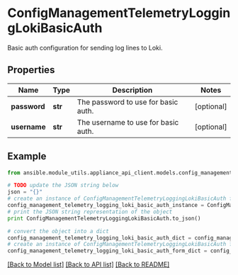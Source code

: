 # ConfigManagementTelemetryLoggingLokiBasicAuth

Basic auth configuration for sending log lines to Loki.

## Properties

Name | Type | Description | Notes
------------ | ------------- | ------------- | -------------
**password** | **str** | The password to use for basic auth. | [optional] 
**username** | **str** | The username to use for basic auth. | [optional] 

## Example

```python
from ansible.module_utils.appliance_api_client.models.config_management_telemetry_logging_loki_basic_auth import ConfigManagementTelemetryLoggingLokiBasicAuth

# TODO update the JSON string below
json = "{}"
# create an instance of ConfigManagementTelemetryLoggingLokiBasicAuth from a JSON string
config_management_telemetry_logging_loki_basic_auth_instance = ConfigManagementTelemetryLoggingLokiBasicAuth.from_json(json)
# print the JSON string representation of the object
print ConfigManagementTelemetryLoggingLokiBasicAuth.to_json()

# convert the object into a dict
config_management_telemetry_logging_loki_basic_auth_dict = config_management_telemetry_logging_loki_basic_auth_instance.to_dict()
# create an instance of ConfigManagementTelemetryLoggingLokiBasicAuth from a dict
config_management_telemetry_logging_loki_basic_auth_form_dict = config_management_telemetry_logging_loki_basic_auth.from_dict(config_management_telemetry_logging_loki_basic_auth_dict)
```
[[Back to Model list]](../README.md#documentation-for-models) [[Back to API list]](../README.md#documentation-for-api-endpoints) [[Back to README]](../README.md)


